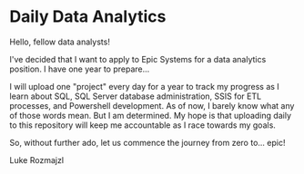 # Daily Data Analytics

Hello, fellow data analysts!

I've decided that I want to apply to Epic Systems for a data analytics position. I have one year to prepare...

I will upload one "project" every day for a year to track my progress as I learn about SQL, SQL Server database administration, SSIS for ETL processes, and Powershell development. As of now, I barely know what any of those words mean. But I am determined. My hope is that uploading daily to this repository will keep me accountable as I race towards my goals.

So, without further ado, let us commence the journey from zero to... epic!

Luke Rozmajzl
